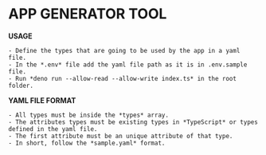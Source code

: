 # APP GENERATOR TOOL

**USAGE**

    - Define the types that are going to be used by the app in a yaml file.
    - In the *.env* file add the yaml file path as it is in .env.sample file.
    - Run *deno run --allow-read --allow-write index.ts* in the root folder.

**YAML FILE FORMAT**

    - All types must be inside the *types* array.
    - The attributes types must be existing types in *TypeScript* or types defined in the yaml file.
    - The first attribute must be an unique attribute of that type.
    - In short, follow the *sample.yaml* format.
